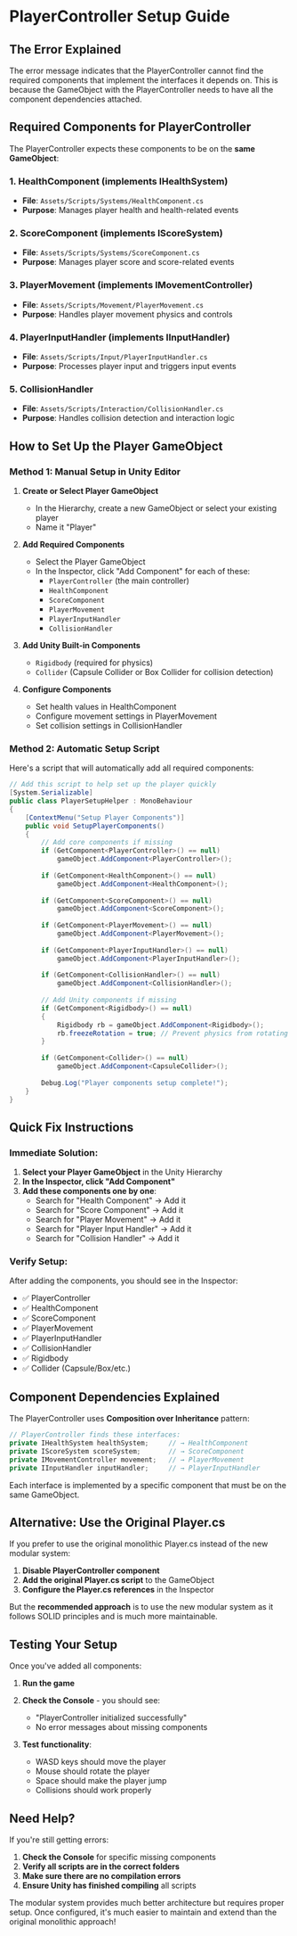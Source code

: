 # PlayerController Setup Guide

## The Error Explained

The error message indicates that the PlayerController cannot find the required components that implement the interfaces it depends on. This is because the GameObject with the PlayerController needs to have all the component dependencies attached.

## Required Components for PlayerController

The PlayerController expects these components to be on the **same GameObject**:

### 1. HealthComponent (implements IHealthSystem)
- **File**: `Assets/Scripts/Systems/HealthComponent.cs`
- **Purpose**: Manages player health and health-related events

### 2. ScoreComponent (implements IScoreSystem)
- **File**: `Assets/Scripts/Systems/ScoreComponent.cs`
- **Purpose**: Manages player score and score-related events

### 3. PlayerMovement (implements IMovementController)
- **File**: `Assets/Scripts/Movement/PlayerMovement.cs`
- **Purpose**: Handles player movement physics and controls

### 4. PlayerInputHandler (implements IInputHandler)
- **File**: `Assets/Scripts/Input/PlayerInputHandler.cs`
- **Purpose**: Processes player input and triggers input events

### 5. CollisionHandler
- **File**: `Assets/Scripts/Interaction/CollisionHandler.cs`
- **Purpose**: Handles collision detection and interaction logic

## How to Set Up the Player GameObject

### Method 1: Manual Setup in Unity Editor

1. **Create or Select Player GameObject**
   - In the Hierarchy, create a new GameObject or select your existing player
   - Name it "Player"

2. **Add Required Components**
   - Select the Player GameObject
   - In the Inspector, click "Add Component" for each of these:
     - `PlayerController` (the main controller)
     - `HealthComponent`
     - `ScoreComponent`
     - `PlayerMovement`
     - `PlayerInputHandler`
     - `CollisionHandler`

3. **Add Unity Built-in Components**
   - `Rigidbody` (required for physics)
   - `Collider` (Capsule Collider or Box Collider for collision detection)

4. **Configure Components**
   - Set health values in HealthComponent
   - Configure movement settings in PlayerMovement
   - Set collision settings in CollisionHandler

### Method 2: Automatic Setup Script

Here's a script that will automatically add all required components:

```csharp
// Add this script to help set up the player quickly
[System.Serializable]
public class PlayerSetupHelper : MonoBehaviour
{
    [ContextMenu("Setup Player Components")]
    public void SetupPlayerComponents()
    {
        // Add core components if missing
        if (GetComponent<PlayerController>() == null)
            gameObject.AddComponent<PlayerController>();
            
        if (GetComponent<HealthComponent>() == null)
            gameObject.AddComponent<HealthComponent>();
            
        if (GetComponent<ScoreComponent>() == null)
            gameObject.AddComponent<ScoreComponent>();
            
        if (GetComponent<PlayerMovement>() == null)
            gameObject.AddComponent<PlayerMovement>();
            
        if (GetComponent<PlayerInputHandler>() == null)
            gameObject.AddComponent<PlayerInputHandler>();
            
        if (GetComponent<CollisionHandler>() == null)
            gameObject.AddComponent<CollisionHandler>();
            
        // Add Unity components if missing
        if (GetComponent<Rigidbody>() == null)
        {
            Rigidbody rb = gameObject.AddComponent<Rigidbody>();
            rb.freezeRotation = true; // Prevent physics from rotating the player
        }
            
        if (GetComponent<Collider>() == null)
            gameObject.AddComponent<CapsuleCollider>();
            
        Debug.Log("Player components setup complete!");
    }
}
```

## Quick Fix Instructions

### Immediate Solution:
1. **Select your Player GameObject** in the Unity Hierarchy
2. **In the Inspector, click "Add Component"**
3. **Add these components one by one**:
   - Search for "Health Component" → Add it
   - Search for "Score Component" → Add it  
   - Search for "Player Movement" → Add it
   - Search for "Player Input Handler" → Add it
   - Search for "Collision Handler" → Add it

### Verify Setup:
After adding the components, you should see in the Inspector:
- ✅ PlayerController
- ✅ HealthComponent  
- ✅ ScoreComponent
- ✅ PlayerMovement
- ✅ PlayerInputHandler
- ✅ CollisionHandler
- ✅ Rigidbody
- ✅ Collider (Capsule/Box/etc.)

## Component Dependencies Explained

The PlayerController uses **Composition over Inheritance** pattern:

```csharp
// PlayerController finds these interfaces:
private IHealthSystem healthSystem;     // → HealthComponent
private IScoreSystem scoreSystem;       // → ScoreComponent  
private IMovementController movement;   // → PlayerMovement
private IInputHandler inputHandler;     // → PlayerInputHandler
```

Each interface is implemented by a specific component that must be on the same GameObject.

## Alternative: Use the Original Player.cs

If you prefer to use the original monolithic Player.cs instead of the new modular system:

1. **Disable PlayerController component**
2. **Add the original Player.cs script** to the GameObject
3. **Configure the Player.cs references** in the Inspector

But the **recommended approach** is to use the new modular system as it follows SOLID principles and is much more maintainable.

## Testing Your Setup

Once you've added all components:

1. **Run the game**
2. **Check the Console** - you should see:
   - "PlayerController initialized successfully"
   - No error messages about missing components

3. **Test functionality**:
   - WASD keys should move the player
   - Mouse should rotate the player
   - Space should make the player jump
   - Collisions should work properly

## Need Help?

If you're still getting errors:
1. **Check the Console** for specific missing components
2. **Verify all scripts are in the correct folders**
3. **Make sure there are no compilation errors**
4. **Ensure Unity has finished compiling** all scripts

The modular system provides much better architecture but requires proper setup. Once configured, it's much easier to maintain and extend than the original monolithic approach!
